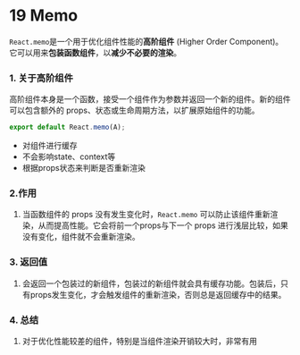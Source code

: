 # 19 Memo

`React.memo`是一个用于优化组件性能的**高阶组件** (Higher Order Component)。它可以用来**包装函数组件**，以**减少不必要的渲染**。

### 1. 关于高阶组件

高阶组件本身是一个函数，接受一个组件作为参数并返回一个新的组件。新的组件可以包含额外的 props、状态或生命周期方法，以扩展原始组件的功能。

```JavaScript
export default React.memo(A);
```

- 对组件进行缓存
- 不会影响state、context等
- 根据props状态来判断是否重新渲染

### 2.作用

1. 当函数组件的 props 没有发生变化时，`React.memo` 可以防止该组件重新渲染，从而提高性能。它会将前一个props与下一个 props 进行浅层比较，如果没有变化，组件就不会重新渲染。

### 3. 返回值

1. 会返回一个包装过的新组件，包装过的新组件就会具有缓存功能。包装后，只有props发生变化，才会触发组件的重新渲染，否则总是返回缓存中的结果。

### 4. 总结

1. 对于优化性能较差的组件，特别是当组件渲染开销较大时，非常有用